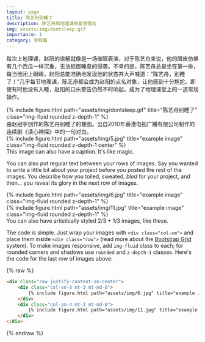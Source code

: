 ```yaml
---
layout: page
title: 陈艺舟别睡了
description: 陈艺舟和地理课的爱恨情仇
img: assets/img/dontsleep.gif
importance: 1
category: 学校篇
---
```


每次上地理课，赵阳的讲解就像是一场催眠表演，对于陈艺舟来说，他的眼皮仿佛有几个西瓜一样沉重，无法抵御睡意的侵袭。不幸的是，陈艺舟总是坐在第一排，每当他闭上眼睛，赵阳总能准确地发现他的状态并大声喊道：“陈艺舟，别睡了！”几乎每节地理课，陈艺舟都会成为赵阳的点名对象，让他感到十分尴尬。即使有时他没有入睡，赵阳的口头警告仍然不时响起，成为了地理课堂上的一道常规操作。



<div class="row">
    <div class="col-sm mt-3 mt-md-0">
        {% include figure.html path="assets/img/dontsleep.gif" title="陈艺舟别睡了" class="img-fluid rounded z-depth-1" %}
    </div>
</div>
<div class="caption">
    由赵冠宇创作的陈艺舟别睡了的梗图。出自2010年香港电视广播有限公司制作的连续剧《读心神探》中的一句对白。
</div>
<div class="row">
    <div class="col-sm mt-3 mt-md-0">
        {% include figure.html path="assets/img/5.jpg" title="example image" class="img-fluid rounded z-depth-1 center" %}
    </div>
</div>
<div class="caption">
    This image can also have a caption. It's like magic.
</div>

You can also put regular text between your rows of images.
Say you wanted to write a little bit about your project before you posted the rest of the images.
You describe how you toiled, sweated, *bled* for your project, and then... you reveal its glory in the next row of images.


<div class="row justify-content-sm-center">
    <div class="col-sm-8 mt-3 mt-md-0">
        {% include figure.html path="assets/img/6.jpg" title="example image" class="img-fluid rounded z-depth-1" %}
    </div>
    <div class="col-sm-4 mt-3 mt-md-0">
        {% include figure.html path="assets/img/11.jpg" title="example image" class="img-fluid rounded z-depth-1" %}
    </div>
</div>
<div class="caption">
    You can also have artistically styled 2/3 + 1/3 images, like these.
</div>


The code is simple.
Just wrap your images with `<div class="col-sm">` and place them inside `<div class="row">` (read more about the <a href="https://getbootstrap.com/docs/4.4/layout/grid/">Bootstrap Grid</a> system).
To make images responsive, add `img-fluid` class to each; for rounded corners and shadows use `rounded` and `z-depth-1` classes.
Here's the code for the last row of images above:

{% raw %}
```html
<div class="row justify-content-sm-center">
    <div class="col-sm-8 mt-3 mt-md-0">
        {% include figure.html path="assets/img/6.jpg" title="example image" class="img-fluid rounded z-depth-1" %}
    </div>
    <div class="col-sm-4 mt-3 mt-md-0">
        {% include figure.html path="assets/img/11.jpg" title="example image" class="img-fluid rounded z-depth-1" %}
    </div>
</div>
```
{% endraw %}
